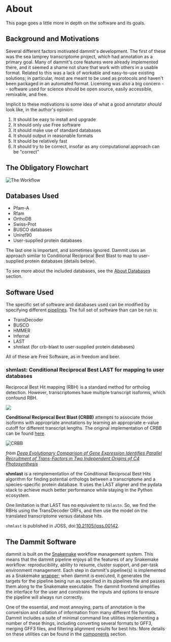 # About

This page goes a little more in depth on the software and its goals.

## Background and Motivations

Several different factors motivated dammit's development. The first of
these was the sea lamprey transcriptome project, which had annotation as
a primary goal. Many of dammit's core features were already implemented
there, and it seemed a shame not share that work with others in a usable
format. Related to this was a lack of workable and easy-to-use existing
solutions; in particular, most are meant to be used as protocols and
haven't been packaged in an automated format. Licensing was also a big
concern -- software used for science should be open source, easily
accessible, remixable, and free.

Implicit to these motivations is some idea of what a good annotator
*should* look like, in the author's opinion:

1.  It should be easy to install and upgrade
2.  It should only use Free software
3.  It should make use of standard databases
4.  It should output in reasonable formats
5.  It should be relatively fast
6.  It should try to be correct, insofar as any computational approach
    can be "correct"

## The Obligatory Flowchart

![The Workflow](static/workflow.svg)

## Databases Used

-   Pfam-A
-   Rfam
-   OrthoDB
-   Swiss-Prot
-   BUSCO databases
-   Uniref90
-   User-supplied protein databases

The last one is important, and sometimes ignored. 
Dammit uses an approach similar to Conditional Reciprocal Best Blast
to map to user-supplied protein databases (details below).

To see more about the included databases, 
see the [About Databases](database-about.md) section.

## Software Used

The specific set of software and databases used can be modified by specifying different [pipelines](pipelines.md).
The full set of software than can be run is:

-   TransDecoder
-   BUSCO
-   HMMER
-   Infernal
-   LAST
-   shmlast (for crb-blast to user-supplied protein databases)

All of these are Free Software, as in freedom and beer. 

### shmlast: Conditional Reciprocal Best LAST for mapping to user databases

Reciprocal Best Hit mapping (RBH) is a standard method for ortholog detection.
However, transcriptomes have multiple transcript isoforms, which confound RBH.

![](static/RBH.svg)

**Conditional Reciprocal Best Blast (CRBB)** attempts to associate those isoforms
with appropriate annotations by learning an appropriate e-value cutoff for 
different transcript lengths. The original implementation of CRBB 
can be found [here](https://github.com/cboursnell/crb-blast). 

![CRBB](static/CRBB_decision.png)

*from [Deep Evolutionary Comparison of Gene Expression Identifies Parallel Recruitment of Trans-Factors in Two Independent Origins of C4 Photosynthesis](https://journals.plos.org/plosgenetics/article?id=10.1371/journal.pgen.1004365)*

**shmlast** is a reimplementation of the Conditional Reciprocal Best Hits 
algorithm for finding potential orthologs between a transcriptome and 
a species-specific protein database. It uses the LAST aligner and the 
pydata stack to achieve much better performance while staying in the 
Python ecosystem. 

One limitation is that LAST has no equivalent to `tblastn`. So, we find
the RBHs using the TransDecoder ORFs, and then use the model on the
translated transcriptome versus database hits. 

`shmlast` is published in JOSS, doi:[10.21105/joss.00142](https://joss.theoj.org/papers/10.21105/joss.00142).


## The Dammit Software

dammit is built on the [Snakemake](https://snakemake.readthedocs.io/en/stable/)
workflow management system. This means that the dammit pipeline enjoys all the features of any
Snakemake workflow: reproducibility, ability to resume, cluster support, and per-task environment
management. Each step in dammit's pipeline(s) is implemented as a Snakemake
[wrapper](https://snakemake.readthedocs.io/en/stable/snakefiles/modularization.html#wrappers);
when dammit is executed, it generates the targets for the pipeline being run as specified in its
pipelines file and passes them along to the Snakemake executable. The dammit frontend simplifies
the interface for the user and constrains the inputs and options to ensure the pipeline
will always run correctly.

One of the essential, and most annoying, parts of annotation is the conversion and collation
of information from many different file formats. Dammit includes a suite of minimal command
line utilities implementing a number of these things, including converting several formats
to GFF3, merging GFF3 files, and filtering alignment results for best hits. More details on
these utilities can be found in the [components](dammit-components.md) section.

